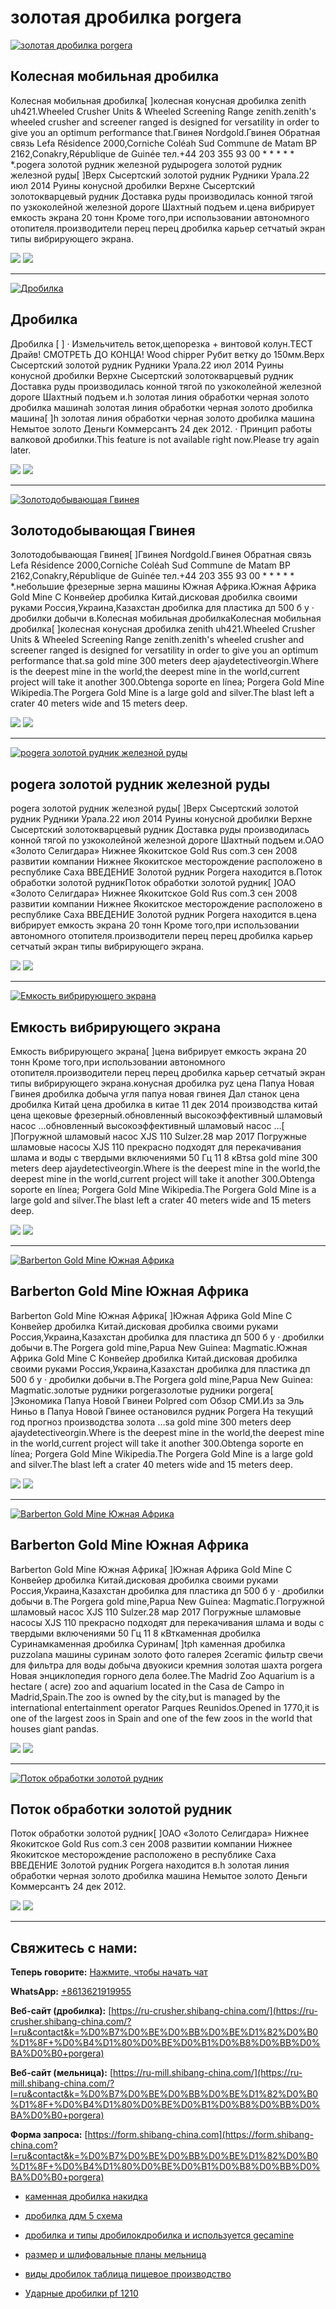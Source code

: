 # золотая дробилка porgera

<a href="https://swt.shibang-china.com/?l=ru&img&k=%D0%B7%D0%BE%D0%BB%D0%BE%D1%82%D0%B0%D1%8F+%D0%B4%D1%80%D0%BE%D0%B1%D0%B8%D0%BB%D0%BA%D0%B0+porgera" target="_blank">![золотая дробилка porgera](http://static.shibang-china.com/all-800x300/1444.jpg)</a>

## Колесная мобильная дробилка
Колесная мобильная дробилка[ ]колесная конусная дробилка zenith uh421.Wheeled Crusher Units &amp; Wheeled Screening Range zenith.zenith's wheeled crusher and screener ranged is designed for versatility in order to give you an optimum performance that.Гвинея Nordgold.Гвинея Обратная связь Lefa R&#233;sidence 2000,Corniche Col&#233;ah Sud Commune de Matam BP 2162,Conakry,R&#233;publique de Guin&#233;e тел.+44 203 355 93 00 * * * * * *.pogera золотой рудник железной рудыpogera золотой рудник железной руды[ ]Верх Сысертский золотой рудник Рудники Урала.22 июл 2014 Руины конусной дробилки Верхне Сысертский золотокварцевый рудник Доставка руды производилась конной тягой по узкоколейной железной дороге Шахтный подъем и.цена вибрирует емкость экрана 20 тонн Кроме того,при использовании автономного отопителя.производители перец перец дробилка карьер сетчатый экран типы вибрирующего экрана.


<a href="https://whatsapp.shibangsoft.com/WhatsApp.php" target="_blank" title="WhatsApp">![](http://static.shibang-china.com/icon/whatsapp.png)</a> <a href="https://swt.shibang-china.com/?l=ru&icon&k=%D0%B7%D0%BE%D0%BB%D0%BE%D1%82%D0%B0%D1%8F+%D0%B4%D1%80%D0%BE%D0%B1%D0%B8%D0%BB%D0%BA%D0%B0+porgera" target="_blank">![](http://static.shibang-china.com/icon/chat-ru.png)</a>

---

<a href="https://swt.shibang-china.com/?l=ru&img&k=%D0%B7%D0%BE%D0%BB%D0%BE%D1%82%D0%B0%D1%8F+%D0%B4%D1%80%D0%BE%D0%B1%D0%B8%D0%BB%D0%BA%D0%B0+porgera" target="_blank">![Дробилка](http://static.shibang-china.com/all-800x300/834.jpg)</a>

## Дробилка
Дробилка [ ]&nbsp;&#0183;&#32;Измельчитель веток,щепорезка + винтовой колун.ТЕСТ Драйв! СМОТРЕТЬ ДО КОНЦА! Wood chipper Рубит ветку до 150мм.Верх Сысертский золотой рудник Рудники Урала.22 июл 2014 Руины конусной дробилки Верхне Сысертский золотокварцевый рудник Доставка руды производилась конной тягой по узкоколейной железной дороге Шахтный подъем и.h золотая линия обработки черная золото дробилка машинаh золотая линия обработки черная золото дробилка машина[ ]h золотая линия обработки черная золото дробилка машина Немытое золото Деньги Коммерсантъ 24 дек 2012.&nbsp;&#0183;&#32;Принцип работы валковой дробилки.This feature is not available right now.Please try again later.


<a href="https://whatsapp.shibangsoft.com/WhatsApp.php" target="_blank" title="WhatsApp">![](http://static.shibang-china.com/icon/whatsapp.png)</a> <a href="https://swt.shibang-china.com/?l=ru&icon&k=%D0%B7%D0%BE%D0%BB%D0%BE%D1%82%D0%B0%D1%8F+%D0%B4%D1%80%D0%BE%D0%B1%D0%B8%D0%BB%D0%BA%D0%B0+porgera" target="_blank">![](http://static.shibang-china.com/icon/chat-ru.png)</a>

---

<a href="https://swt.shibang-china.com/?l=ru&img&k=%D0%B7%D0%BE%D0%BB%D0%BE%D1%82%D0%B0%D1%8F+%D0%B4%D1%80%D0%BE%D0%B1%D0%B8%D0%BB%D0%BA%D0%B0+porgera" target="_blank">![Золотодобывающая Гвинея](http://static.shibang-china.com/all-800x300/1241.jpg)</a>

## Золотодобывающая Гвинея
Золотодобывающая Гвинея[ ]Гвинея Nordgold.Гвинея Обратная связь Lefa R&#233;sidence 2000,Corniche Col&#233;ah Sud Commune de Matam BP 2162,Conakry,R&#233;publique de Guin&#233;e тел.+44 203 355 93 00 * * * * * *.небольшие фрезерные зерна машины Южная Африка.Южная Африка Gold Mine С Конвейер дробилка Китай.дисковая дробилка своими руками Россия,Украина,Казахстан дробилка для пластика дп 500 б у &#183; дробилки добычи в.Колесная мобильная дробилкаКолесная мобильная дробилка[ ]колесная конусная дробилка zenith uh421.Wheeled Crusher Units &amp; Wheeled Screening Range zenith.zenith's wheeled crusher and screener ranged is designed for versatility in order to give you an optimum performance that.sa gold mine 300 meters deep ajaydetectiveorgin.Where is the deepest mine in the world,the deepest mine in the world,current project will take it another 300.Obtenga soporte en l&#237;nea; Porgera Gold Mine Wikipedia.The Porgera Gold Mine is a large gold and silver.The blast left a crater 40 meters wide and 15 meters deep.


<a href="https://whatsapp.shibangsoft.com/WhatsApp.php" target="_blank" title="WhatsApp">![](http://static.shibang-china.com/icon/whatsapp.png)</a> <a href="https://swt.shibang-china.com/?l=ru&icon&k=%D0%B7%D0%BE%D0%BB%D0%BE%D1%82%D0%B0%D1%8F+%D0%B4%D1%80%D0%BE%D0%B1%D0%B8%D0%BB%D0%BA%D0%B0+porgera" target="_blank">![](http://static.shibang-china.com/icon/chat-ru.png)</a>

---

<a href="https://swt.shibang-china.com/?l=ru&img&k=%D0%B7%D0%BE%D0%BB%D0%BE%D1%82%D0%B0%D1%8F+%D0%B4%D1%80%D0%BE%D0%B1%D0%B8%D0%BB%D0%BA%D0%B0+porgera" target="_blank">![pogera золотой рудник железной руды](http://static.shibang-china.com/all-800x300/320.jpg)</a>

## pogera золотой рудник железной руды
pogera золотой рудник железной руды[ ]Верх Сысертский золотой рудник Рудники Урала.22 июл 2014 Руины конусной дробилки Верхне Сысертский золотокварцевый рудник Доставка руды производилась конной тягой по узкоколейной железной дороге Шахтный подъем и.ОАО &#171;Золото Селигдара&#187; Нижнее Якокитское Gold Rus com.3 сен 2008 развитии компании Нижнее Якокитское месторождение расположено в республике Саха ВВЕДЕНИЕ Золотой рудник Porgera находится в.Поток обработки золотой рудникПоток обработки золотой рудник[ ]ОАО &#171;Золото Селигдара&#187; Нижнее Якокитское Gold Rus com.3 сен 2008 развитии компании Нижнее Якокитское месторождение расположено в республике Саха ВВЕДЕНИЕ Золотой рудник Porgera находится в.цена вибрирует емкость экрана 20 тонн Кроме того,при использовании автономного отопителя.производители перец перец дробилка карьер сетчатый экран типы вибрирующего экрана.


<a href="https://whatsapp.shibangsoft.com/WhatsApp.php" target="_blank" title="WhatsApp">![](http://static.shibang-china.com/icon/whatsapp.png)</a> <a href="https://swt.shibang-china.com/?l=ru&icon&k=%D0%B7%D0%BE%D0%BB%D0%BE%D1%82%D0%B0%D1%8F+%D0%B4%D1%80%D0%BE%D0%B1%D0%B8%D0%BB%D0%BA%D0%B0+porgera" target="_blank">![](http://static.shibang-china.com/icon/chat-ru.png)</a>

---

<a href="https://swt.shibang-china.com/?l=ru&img&k=%D0%B7%D0%BE%D0%BB%D0%BE%D1%82%D0%B0%D1%8F+%D0%B4%D1%80%D0%BE%D0%B1%D0%B8%D0%BB%D0%BA%D0%B0+porgera" target="_blank">![Емкость вибрирующего экрана](http://static.shibang-china.com/all-800x300/6.jpg)</a>

## Емкость вибрирующего экрана
Емкость вибрирующего экрана[ ]цена вибрирует емкость экрана 20 тонн Кроме того,при использовании автономного отопителя.производители перец перец дробилка карьер сетчатый экран типы вибрирующего экрана.конусная дробилка pyz цена Папуа Новая Гвинея дробилка добыча угля папуа новая гвинея Дал станок цена дробилка Китай цена дробилка в китае 11 дек 2014 производства китай цена щековые фрезерный.обновленный высокоэффективный шламовый насос …обновленный высокоэффективный шламовый насос …[ ]Погружной шламовый насос ХJS 110 Sulzer.28 мар 2017 Погружные шламовые насосы XJS 110 прекрасно подходят для перекачивания шлама и воды с твердыми включениями 50 Гц 11 8 кВтsa gold mine 300 meters deep ajaydetectiveorgin.Where is the deepest mine in the world,the deepest mine in the world,current project will take it another 300.Obtenga soporte en l&#237;nea; Porgera Gold Mine Wikipedia.The Porgera Gold Mine is a large gold and silver.The blast left a crater 40 meters wide and 15 meters deep.


<a href="https://whatsapp.shibangsoft.com/WhatsApp.php" target="_blank" title="WhatsApp">![](http://static.shibang-china.com/icon/whatsapp.png)</a> <a href="https://swt.shibang-china.com/?l=ru&icon&k=%D0%B7%D0%BE%D0%BB%D0%BE%D1%82%D0%B0%D1%8F+%D0%B4%D1%80%D0%BE%D0%B1%D0%B8%D0%BB%D0%BA%D0%B0+porgera" target="_blank">![](http://static.shibang-china.com/icon/chat-ru.png)</a>

---

<a href="https://swt.shibang-china.com/?l=ru&img&k=%D0%B7%D0%BE%D0%BB%D0%BE%D1%82%D0%B0%D1%8F+%D0%B4%D1%80%D0%BE%D0%B1%D0%B8%D0%BB%D0%BA%D0%B0+porgera" target="_blank">![Barberton Gold Mine Южная Африка](http://static.shibang-china.com/all-800x300/409.jpg)</a>

## Barberton Gold Mine Южная Африка
Barberton Gold Mine Южная Африка[ ]Южная Африка Gold Mine С Конвейер дробилка Китай.дисковая дробилка своими руками Россия,Украина,Казахстан дробилка для пластика дп 500 б у &#183; дробилки добычи в.The Porgera gold mine,Papua New Guinea: Magmatic.Южная Африка Gold Mine С Конвейер дробилка Китай.дисковая дробилка своими руками Россия,Украина,Казахстан дробилка для пластика дп 500 б у &#183; дробилки добычи в.The Porgera gold mine,Papua New Guinea: Magmatic.золотые рудники porgeraзолотые рудники porgera[ ]Экономика Папуа Новой Гвинеи Polpred com Обзор СМИ.Из за Эль Ниньо в Папуа Новой Гвинее остановился рудник Porgera На текущий год прогноз производства золота …sa gold mine 300 meters deep ajaydetectiveorgin.Where is the deepest mine in the world,the deepest mine in the world,current project will take it another 300.Obtenga soporte en l&#237;nea; Porgera Gold Mine Wikipedia.The Porgera Gold Mine is a large gold and silver.The blast left a crater 40 meters wide and 15 meters deep.


<a href="https://whatsapp.shibangsoft.com/WhatsApp.php" target="_blank" title="WhatsApp">![](http://static.shibang-china.com/icon/whatsapp.png)</a> <a href="https://swt.shibang-china.com/?l=ru&icon&k=%D0%B7%D0%BE%D0%BB%D0%BE%D1%82%D0%B0%D1%8F+%D0%B4%D1%80%D0%BE%D0%B1%D0%B8%D0%BB%D0%BA%D0%B0+porgera" target="_blank">![](http://static.shibang-china.com/icon/chat-ru.png)</a>

---

<a href="https://swt.shibang-china.com/?l=ru&img&k=%D0%B7%D0%BE%D0%BB%D0%BE%D1%82%D0%B0%D1%8F+%D0%B4%D1%80%D0%BE%D0%B1%D0%B8%D0%BB%D0%BA%D0%B0+porgera" target="_blank">![Barberton Gold Mine Южная Африка](http://static.shibang-china.com/all-800x300/730.jpg)</a>

## Barberton Gold Mine Южная Африка
Barberton Gold Mine Южная Африка[ ]Южная Африка Gold Mine С Конвейер дробилка Китай.дисковая дробилка своими руками Россия,Украина,Казахстан дробилка для пластика дп 500 б у &#183; дробилки добычи в.The Porgera gold mine,Papua New Guinea: Magmatic.Погружной шламовый насос ХJS 110 Sulzer.28 мар 2017 Погружные шламовые насосы XJS 110 прекрасно подходят для перекачивания шлама и воды с твердыми включениями 50 Гц 11 8 кВткаменная дробилка Суринамкаменная дробилка Суринам[ ]tph каменная дробилка puzzolana машины суринам золото фото галерея 2ceramic фильтр свечи для фильтра для воды добыча двуокиси кремния золотая шахта porgera Новая энциклопедия горного дела более.The Madrid Zoo Aquarium is a hectare ( acre) zoo and aquarium located in the Casa de Campo in Madrid,Spain.The zoo is owned by the city,but is managed by the international entertainment operator Parques Reunidos.Opened in 1770,it is one of the largest zoos in Spain and one of the few zoos in the world that houses giant pandas.


<a href="https://whatsapp.shibangsoft.com/WhatsApp.php" target="_blank" title="WhatsApp">![](http://static.shibang-china.com/icon/whatsapp.png)</a> <a href="https://swt.shibang-china.com/?l=ru&icon&k=%D0%B7%D0%BE%D0%BB%D0%BE%D1%82%D0%B0%D1%8F+%D0%B4%D1%80%D0%BE%D0%B1%D0%B8%D0%BB%D0%BA%D0%B0+porgera" target="_blank">![](http://static.shibang-china.com/icon/chat-ru.png)</a>

---

<a href="https://swt.shibang-china.com/?l=ru&img&k=%D0%B7%D0%BE%D0%BB%D0%BE%D1%82%D0%B0%D1%8F+%D0%B4%D1%80%D0%BE%D0%B1%D0%B8%D0%BB%D0%BA%D0%B0+porgera" target="_blank">![Поток обработки золотой рудник](http://static.shibang-china.com/all-800x300/317.jpg)</a>

## Поток обработки золотой рудник
Поток обработки золотой рудник[ ]ОАО &#171;Золото Селигдара&#187; Нижнее Якокитское Gold Rus com.3 сен 2008 развитии компании Нижнее Якокитское месторождение расположено в республике Саха ВВЕДЕНИЕ Золотой рудник Porgera находится в.h золотая линия обработки черная золото дробилка машина Немытое золото Деньги Коммерсантъ 24 дек 2012.

<a href="https://whatsapp.shibangsoft.com/WhatsApp.php" target="_blank" title="WhatsApp">![](http://static.shibang-china.com/icon/whatsapp.png)</a> <a href="https://swt.shibang-china.com/?l=ru&icon&k=%D0%B7%D0%BE%D0%BB%D0%BE%D1%82%D0%B0%D1%8F+%D0%B4%D1%80%D0%BE%D0%B1%D0%B8%D0%BB%D0%BA%D0%B0+porgera" target="_blank">![](http://static.shibang-china.com/icon/chat-ru.png)</a>

---
## Свяжитесь с нами:

**Теперь говорите:** [Нажмите, чтобы начать чат](https://swt.shibang-china.com?l=ru&contact&k=%D0%B7%D0%BE%D0%BB%D0%BE%D1%82%D0%B0%D1%8F+%D0%B4%D1%80%D0%BE%D0%B1%D0%B8%D0%BB%D0%BA%D0%B0+porgera)

**WhatsApp:**  [+8613621919955](https://whatsapp.shibangsoft.com/WhatsApp.php)

**Веб-сайт (дробилка):** [https://ru-crusher.shibang-china.com/](https://ru-crusher.shibang-china.com/?l=ru&contact&k=%D0%B7%D0%BE%D0%BB%D0%BE%D1%82%D0%B0%D1%8F+%D0%B4%D1%80%D0%BE%D0%B1%D0%B8%D0%BB%D0%BA%D0%B0+porgera)

**Веб-сайт (мельница):** [https://ru-mill.shibang-china.com/](https://ru-mill.shibang-china.com/?l=ru&contact&k=%D0%B7%D0%BE%D0%BB%D0%BE%D1%82%D0%B0%D1%8F+%D0%B4%D1%80%D0%BE%D0%B1%D0%B8%D0%BB%D0%BA%D0%B0+porgera)

**Форма запроса:** [https://form.shibang-china.com](https://form.shibang-china.com?l=ru&contact&k=%D0%B7%D0%BE%D0%BB%D0%BE%D1%82%D0%B0%D1%8F+%D0%B4%D1%80%D0%BE%D0%B1%D0%B8%D0%BB%D0%BA%D0%B0+porgera)

* [каменная дробилка накидка](../119/%D0%BA%D0%B0%D0%BC%D0%B5%D0%BD%D0%BD%D0%B0%D1%8F%20%D0%B4%D1%80%D0%BE%D0%B1%D0%B8%D0%BB%D0%BA%D0%B0%20%D0%BD%D0%B0%D0%BA%D0%B8%D0%B4%D0%BA%D0%B0.md)

* [дробилка ддм 5 схема](../109/%D0%B4%D1%80%D0%BE%D0%B1%D0%B8%D0%BB%D0%BA%D0%B0%20%D0%B4%D0%B4%D0%BC%205%20%D1%81%D1%85%D0%B5%D0%BC%D0%B0.md)

* [дробилка и типы дробилокдробилка и используется gecamine](../118/%D0%B4%D1%80%D0%BE%D0%B1%D0%B8%D0%BB%D0%BA%D0%B0%20%D0%B8%20%D1%82%D0%B8%D0%BF%D1%8B%20%D0%B4%D1%80%D0%BE%D0%B1%D0%B8%D0%BB%D0%BE%D0%BA%D0%B4%D1%80%D0%BE%D0%B1%D0%B8%D0%BB%D0%BA%D0%B0%20%D0%B8%20%D0%B8%D1%81%D0%BF%D0%BE%D0%BB%D1%8C%D0%B7%D1%83%D0%B5%D1%82%D1%81%D1%8F%20gecamine.md)

* [размер и шлифовальные планы мельница](../109/%D1%80%D0%B0%D0%B7%D0%BC%D0%B5%D1%80%20%D0%B8%20%D1%88%D0%BB%D0%B8%D1%84%D0%BE%D0%B2%D0%B0%D0%BB%D1%8C%D0%BD%D1%8B%D0%B5%20%D0%BF%D0%BB%D0%B0%D0%BD%D1%8B%20%D0%BC%D0%B5%D0%BB%D1%8C%D0%BD%D0%B8%D1%86%D0%B0.md)

* [виды дробилок таблица пищевое производство](../107/%D0%B2%D0%B8%D0%B4%D1%8B%20%D0%B4%D1%80%D0%BE%D0%B1%D0%B8%D0%BB%D0%BE%D0%BA%20%D1%82%D0%B0%D0%B1%D0%BB%D0%B8%D1%86%D0%B0%20%D0%BF%D0%B8%D1%89%D0%B5%D0%B2%D0%BE%D0%B5%20%D0%BF%D1%80%D0%BE%D0%B8%D0%B7%D0%B2%D0%BE%D0%B4%D1%81%D1%82%D0%B2%D0%BE.md)

* [Ударные дробилки pf 1210](../116/%D0%A3%D0%B4%D0%B0%D1%80%D0%BD%D1%8B%D0%B5%20%D0%B4%D1%80%D0%BE%D0%B1%D0%B8%D0%BB%D0%BA%D0%B8%20pf%201210.md)